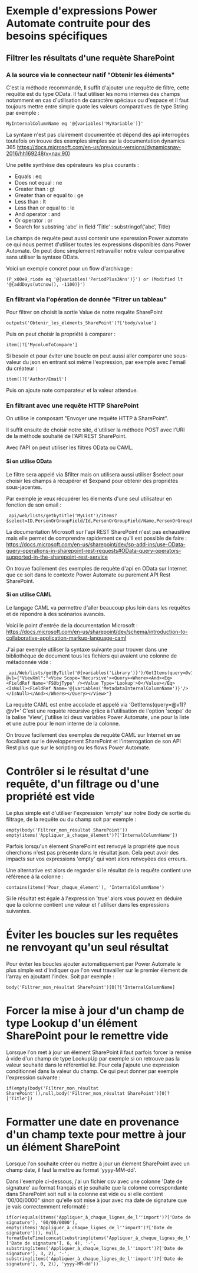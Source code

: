 # Exemple d'expressions Power Automate contruite pour des besoins spécifiques

## Filtrer les résultats d'une requète SharePoint

### A la source via le connecteur natif "Obtenir les éléments"

C'est la méthode recommandé, Il suffit d'ajouter une requête de filtre, cette requête est du type OData.
Il faut utiliser les noms internes des champs notamment en cas d'utilisation de caractère spéciaux ou d'espace et il faut toujours mettre entre simple quote les valeurs comparatives de type String par exemple :

    MyInternalColumnName eq '@{variables('MyVariable')}'

La syntaxe n'est pas clairement documentée et dépend des api interrogées toutefois on trouve des exemples simples sur la documentation dynamics 365 https://docs.microsoft.com/en-us/previous-versions/dynamicsnav-2016/hh169248(v=nav.90)

Une petite synthèse des opérateurs les plus courants :

* Equals : eq
* Does not equal : ne
* Greater than : gt
* Greater than or equal to : ge
* Less than	: lt
* Less than or equal to : le
* And operator : and
* Or operator :	or
* Search for substring ‘abc’ in field ‘Title’ :	substringof(‘abc’, Title)

Le champs de requète peut aussi contenir une epxression Power automate ce qui nous permet d'utiliser toutes les expressions disponibles dans Power Automate. On peut donc simplement retravailler notre valeur comparative sans utiliser la syntaxe OData.

Voici un exemple concret pour un flow d'archivage :

    (P_x00e9_riode eq '@{variables('PeriodPlus3Ans')}') or (Modified lt '@{addDays(utcnow(), -1100)}')

### En filtrant via l'opération de donnée "Fitrer un tableau"

Pour filtrer on choisit la sortie Value de notre requête SharePoint

    outputs('Obtenir_les_éléments_SharePoint')?['body/value']

Puis on peut choisir la propriété à comparer :

    item()?['MycolumToCompare']

Si besoin et pour éviter une boucle on peut aussi aller comparer une sous-valeur du json en entrant soi même l'expression, par exemple avec l'email du créateur :

    item()?['Author/Email']

Puis on ajoute note comparateur et la valeur attendue.

### En filtrant avec une requête HTTP SharePoint

On utilise le composant "Envoyer une requête HTTP à SharePoint".

Il suffit ensuite de choisir notre site, d'utiliser la méthode POST avec l'URI de la méthode souhaité de l'API REST SharePoint.

Avec l'API on peut utiliser les filtres OData ou CAML.

#### Si on utilise OData

Le filtre sera appelé via $filter mais on utilisera aussi utiliser $select pour choisir les champs à récupérer et $expand pour obtenir des propriétés sous-jacentes.

Par exemple je veux récupérer les élements d'une seul utilisateur en fonction de son email :

    _api/web/lists/getbytitle('MyList')/items?$select=ID,PersonOrGroupField/Id,PersonOrGroupField/Name,PersonOrGroupField/Title&$expand=PersonOrGroupField&$filter=substringof('username@email.com',PersonOrGroupField/Name)

La documentation  Microsoft sur l'api REST SharePoint n'est pas exhausitive mais elle permet de comprendre rapidement ce qu'il est possible de faire :
 https://docs.microsoft.com/en-us/sharepoint/dev/sp-add-ins/use-OData-query-operations-in-sharepoint-rest-requests#OData-query-operators-supported-in-the-sharepoint-rest-service

 On trouve facilement des exemples de requète d'api en OData sur Internet que ce soit dans le contexte Power Automate ou purement API Rest SharePoint. 

#### Si on utilise CAML

Le langage CAML va permettre d'aller beaucoup plus loin dans les requêtes et de répondre à des scénarios avancés.

Voici le point d'entrée de la documentation Microsoft :
https://docs.microsoft.com/en-us/sharepoint/dev/schema/introduction-to-collaborative-application-markup-language-caml


J'ai par exemple utiliser la syntaxe suivante pour trouver dans une bibliothèque de document tous les fichiers qui avaient une colonne de métadonnée vide :

    _api/Web/lists/getByTitle('@{variables('Library')}')/GetItems(query=@v1)?@v1={"ViewXml":"<View Scope='Recursive'><Query><Where><And><Eq><FieldRef Name='FSObjType' /><Value Type='Lookup'>0</Value></Eq><IsNull><FieldRef Name='@{variables('MetadataInternalColumnName')}'/></IsNull></And></Where></Query></View>"}

La requète CAML est entre accolade et appelé via 'GetItems(query=@v1)?@v1='
C'est une requète récursive grâce à l'utilisation de l'option 'scope' de la balise 'View', j'utilise ici deux variables Power Automate, une pour la liste et une autre pour le nom interne de la colonne.

On trouve facilement des exemples de requète CAML sur Internet en se focalisant sur le développement SharePoint et l'interrogation de son API Rest plus que sur le scripting ou les flows Power Automate.


# Contrôler si le résultat d'une requête, d'un filtrage ou d'une propriété est vide

Le plus simple est d'utiliser l'expression 'empty' sur notre Body de sortie du filtrage, de la requête ou du champ soit par exemple :

    empty(body('Filtrer_mon_résultat SharePoint'))
    empty(items('Appliquer_à_chaque_élement')?['InternalColumnName'])

Parfois lorsqu'un élement SharePoint est renvoyé la propriété que nous cherchons n'est pas présente dans le résultat json. Cela peut avoir des impacts sur vos expressions 'empty' qui vont alors renvoyées des erreurs.

Une alternative est alors de regarder si le résultat de la requête contient une référence à la colonne :

    contains(items('Pour_chaque_élement'), 'InternalColumnName')

Si le résultat est égale à l'expression 'true' alors vous pouvez en déduire que la colonne contient une valeur et l'utiliser dans les expressions suivantes.


# Éviter les boucles sur les requêtes ne renvoyant qu'un seul résultat

Pour éviter les boucles ajouter automatiquement par Power Automate le plus simple est d'indiquer que l'on veut travailler sur le premier élement de l'array en ajoutant l'index. Soit par exemple :

    body('Filtrer_mon_résultat SharePoint')[0]?['InternalColumnName]


# Forcer la mise à jour d'un champ de type Lookup d'un élément SharePoint pour le remettre vide

Lorsque l'on met à jour un élement SharePoint il faut parfois forcer la remise à vide d'un champ de type LookupUp par exemple si on retrouve pas la valeur souhaité dans le référentiel lié. Pour cela j'ajoute une expression conditionnel dans la valeur du champ.
Ce qui peut donner par exemple l'expression suivante :

    if(empty(body('Filtrer_mon_résultat SharePoint')),null,body('Filtrer_mon_résultat SharePoint')[0]?['Title'])


# Formatter une date en provenance d'un champ texte pour mettre à jour un élément SharePoint

Lorsque l'on souhaite créer ou mettre à jour un élement SharePoint avec un champ date, il faut la mettre au format 'yyyy-MM-dd'.

Dans l'exemple ci-dessous, j'ai un fichier csv avec une colonne 'Date de signature' au format français et je souhaite que la colonne correspondante dans SharePoint soit null si la colonne est vide ou si elle contient '00/00/0000" sinon qu'elle soit mise à jour avec ma date de signature que je vais correctemment reformaté :

    if(or(equals(items('Appliquer_à_chaque_lignes_de_l''import')?['Date de signature'], '00/00/0000'), empty(items('Appliquer_à_chaque_lignes_de_l''import')?['Date de signature'])), null, formatDateTime(concat(substring(items('Appliquer_à_chaque_lignes_de_l''import')?['Date de signature'], 6, 4), '-', substring(items('Appliquer_à_chaque_lignes_de_l''import')?['Date de signature'], 3, 2), '-', substring(items('Appliquer_à_chaque_lignes_de_l''import')?['Date de signature'], 0, 2)), 'yyyy-MM-dd'))